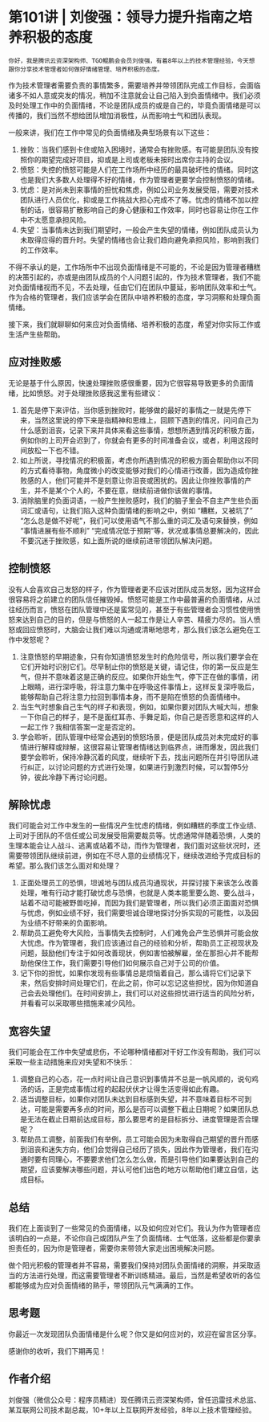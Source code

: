 # 第101讲 | 刘俊强：领导力提升指南之培养积极的态度

    你好，我是腾讯云资深架构师、TGO鲲鹏会会员刘俊强，有着8年以上的技术管理经验，今天想跟你分享技术管理者如何做好情绪管理、培养积极的态度。

作为技术管理者需要负责的事情繁多，需要培养并带领团队完成工作目标，会面临诸多不如人意或突发的情况，稍加不注意就会让自己陷入到负面情绪中。我们必须及时处理工作中的负面情绪，不论是团队成员的或是自己的，毕竟负面情绪是可以传播的，我们当然不想给团队增加消极性，从而影响士气和团队表现。

一般来讲，我们在工作中常见的负面情绪及典型场景有以下这些：

1.  挫败：当我们感到卡住或陷入困境时，通常会有挫败感。有可能是团队没有按照你的期望完成好项目，抑或是上司或老板未按时出席你主持的会议。
2.  愤怒：失控的愤怒可能是人们在工作场所中经历的最具破坏性的情绪。同时这也是我们大多数人处理得不好的情绪，作为管理者更要学会控制愤怒的情绪。
3.  忧虑：是对尚未到来事情的担忧和焦虑，例如公司业务发展受阻，需要对技术团队进行人员优化，抑或是工作挑战大担心完成不了等。忧虑的情绪不加以控制的话，很容易扩散影响自己的身心健康和工作效率，同时也容易让你在工作中不太愿意承担风险。
4.  失望：当事情未达到我们期望时，一般会产生失望的情绪，例如团队成员认为未取得应得的晋升时。失望的情绪也会让我们趋向避免承担风险，影响到我们的工作效率。

不得不承认的是，工作场所中不出现负面情绪是不可能的，不论是因为管理者糟糕的决策引起的，亦或是由团队成员的个人问题引起的，作为技术管理者，我们不能对负面情绪视而不见，不去处理，任由它们在团队中蔓延，影响团队效率和士气。作为合格的管理者，我们应该学会在团队中培养积极的态度，学习洞察和处理负面情绪。

接下来，我们就聊聊如何来应对负面情绪、培养积极的态度，希望对你实际工作或生活产生些帮助。

## 应对挫败感

无论是基于什么原因，快速处理挫败感很重要，因为它很容易导致更多的负面情绪，比如愤怒。对于处理挫败感我这里有些建议：

1.  首先是停下来评估，当你感到挫败时，能够做的最好的事情之一就是先停下来，当然这里说的停下来是指精神和思维上，回顾下遇到的情况，问问自己为什么感到沮丧，记录下来并具体来看这些事情，想想所遇到情况的积极方面，例如你的上司开会迟到了，你就会有更多的时间准备会议，或者，利用这段时间放松一下也不错。
2.  如上所说，寻找情况的积极面，考虑你所遇到情况的积极方面会帮助你以不同的方式看待事物，角度微小的改变能够对我们的心情进行改善，因为造成你挫败感的人，他们可能并不是刻意让你沮丧或困扰的。因此让你挫败事情的产生，并不是某个个人的，不要在意，继续前进做你该做的事情。
3.  消除脑里的负面词语，一般产生挫败感时，我们的脑子里会不自主产生些负面词汇或语句，让我们陷入这种负面情绪的影响之中，例如 “糟糕，又被坑了” “怎么总是做不好呢”，我们可以使用语气不那么重的词汇及语句来替换，例如 “事情进展有些不顺利” “完成情况低于预期”等，状况或事情总要解决的，因此不要沉迷于挫败感，如上面所说的继续前进带领团队解决问题。

## 控制愤怒

没有人会喜欢自己发怒的样子，作为管理者更不应该对团队成员发怒，因为这样会很容易将之前建立的团队信任摧毁掉。愤怒可能是工作中最普遍的负面情绪，从过往经历而言，愤怒在团队管理中还是蛮常见的，甚至于有些管理者会习惯性使用愤怒来达到自己的目的，但是与愤怒的人一起工作是让人辛苦、精疲力尽的。当人愤怒或回应愤怒时，大脑会让我们难以沟通或清晰地思考，那么我们该怎么避免在工作中发怒呢？

1.  注意愤怒的早期迹象，只有你知道愤怒发生时的危险信号，所以我们要学会在它们开始时识别它们。尽早制止你的愤怒是关键，请记住，你的第一反应是生气，但并不意味着这是正确的反应。如果你开始生气，停下正在做的事情，闭上眼睛，进行深呼吸，将注意力集中在呼吸这件事情上，这样反复深呼吸后，能够帮助自己将注意力拉回到事情本身，而不是陷在愤怒的负面情绪中。
2.  当生气时想象自己生气的样子和表现，例如，如果你要对团队大喊大叫，想象一下你自己的样子，是不是面红耳赤、手舞足蹈，你自己是否愿意和这样的人一起工作？我相信答案一定是否定的。
3.  学会聆听，团队管理中经常会遇到的愤怒场景，便是团队成员对未完成好的事情进行解释或辩解，这很容易让管理者情绪达到临界点，进而爆发，因此我们要学会聆听，保持冷静沉着的风度，继续听下去，找出问题所在并引导团队进行纠正，以讨论问题的方式进行处理，如果进行到激烈时候，可以暂停5分钟，彼此冷静下再讨论问题。

## 解除忧虑

我们可能会对工作中发生的一些情况产生忧虑的情绪，例如糟糕的季度工作业绩、上司对于团队的不信任或公司发展受阻需要裁员等。忧虑通常伴随着恐惧，人类的生理本能会让人战斗、逃离或站着不动，而作为管理者，我们面对这些状况时，还需要带领团队继续前进，例如在不尽人意的业绩情况下，继续改进给予完成目标的希望。那么我们该怎么面对和处理？

1.  正面处理员工的恐惧，坦诚地与团队成员沟通现状，并探讨接下来该怎么改善处理，唯有行动才能打破忧虑与恐惧，也就是人类本能里要么跑、要么战斗，站着不动可能被野兽吃掉，而因为我们是管理者，所以我们必须正面面对恐惧与忧虑，例如业绩不好，我们需要坦诚合理地探讨分拆实现的可能性，以及因为业绩不好带来的负面影响。
2.  帮助员工避免夸大风险，当事情失去控制时，人们难免会产生恐惧并可能会放大忧虑。作为管理者，我们应该通过自己的经验和分析，帮助员工正视现状及问题，鼓励他们专注于如何改善现状，例如害怕被解雇，坐在那担心并不能帮助他保住工作，我们需要引导他们如何展示自己对于公司的价值。
3.  记下你的担忧，如果你发现有些事情总是烦恼着自己，那么请将它们记录下来，然后安排时间处理它们，在此之前，你可以忘记这些担忧，因为你知道自己会去处理他们。在时间安排上，我们可以对这些担忧进行适当的风险分析，并看看可以采取哪些措施来减少风险。

## 宽容失望

我们可能会在工作中失望或悲伤，不论哪种情绪都对干好工作没有帮助，我们可以采取一些主动措施来应对失望和不快乐：

1.  调整自己的心态，花一点时间让自己意识到事情并不总是一帆风顺的，说句鸡汤的话，正是完成事情过程的起起伏伏才让得生活变得如此有趣。
2.  适当调整目标，如果你对团队未达到目标感到失望，并不意味着目标不可到达，可能是需要再多点的时间，那么是否可以调整下截止日期呢？如果团队总是无法在截止日期前达成目标，那么要思考的是目标拆分、进度管理是否合理呢？
3.  帮助员工调整，前面我们有举例，员工可能会因为未取得自己期望的晋升而感到沮丧和迷失方向，他们会觉得自己经历了损失，因此作为管理者，我们在沟通时要有同理心，不要要求他们怎么怎么做，而是引导他们如果要达到自己的期望，应该要解决哪些问题，并认可他们出色的地方以帮助他们建立自信，达成目标。

## 总结

我们在上面谈到了一些常见的负面情绪，以及如何应对它们。我认为作为管理者应该明白的一点是，不论你自己或团队产生了负面情绪、士气低落，这些都是你要承担责任的，因为你是管理者，需要你来带领大家走出困境解决问题。

做个阳光积极的管理者并不容易，需要我们保持对团队负面情绪的洞察，并采取适当的方法进行处理，而这需要管理者不断训练精进。最后，当然是希望收听的各位都能够成为应对负面情绪的熟手，带领团队元气满满的工作。

## 思考题

你最近一次发现团队负面情绪是什么呢？你又是如何应对的，欢迎在留言区分享。

感谢你的收听，我们下期再见！

## 作者介绍

刘俊强（微信公众号：程序员精进）现任腾讯云资深架构师，曾任迅雷技术总监、某互联网公司技术副总裁，10+年以上互联网开发经验，8年以上技术管理经验。
    